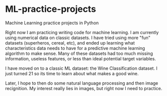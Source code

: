 # ML-practice-projects
Machine Learning practice projects in Python

Right now I am practicing writing code for machine learning. I am currently using numerical data on classic datasets. I have tried using more "fun" datasets (superheros, cereal, etc), and ended up learning what characteristics data needs to have for a predictive machine learning algorithm to make sense. Many of these datasets had too much missing information, useless features, or less than ideal potential target variables.

I have moved on to a classic ML dataset: the Wine Classification dataset. I just turned 21 so its time to learn about what makes a good wine. 

Later, I hope to then do some natural language processing and then image recignition. My interest really lies in images, but right now I need to practice.
